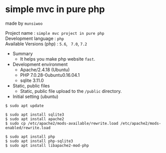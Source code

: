 
# simple mvc in pure php

made by `munsiwoo`  

Project name : `simple mvc project in pure php`  
Development language : `php`  
Available Versions (php) : `5.6`, ` 7.0`, `7.2`  
  
* Summary
	*  It helps you make php website `fast`.
* Development environment
	* Apache/2.4.18 (Ubuntu)
	* PHP 7.0.28-0ubuntu0.16.04.1
	* sqlite 3.11.0
* Static, public files
	* Static, public file upload to the `/public` directory.
* Initial setting (ubuntu)
```
$ sudo apt update

$ sudo apt install sqlite3
$ sudo apt install apache2
$ sudo cp /etc/apache2/mods-available/rewrite.load /etc/apache2/mods-enabled/rewrite.load

$ sudo apt install php
$ sudo apt install php-sqlite3
$ sudo apt install libapache2-mod-php
```
  
